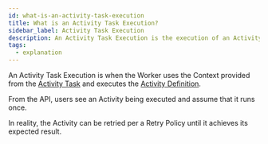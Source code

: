 ```yaml
---
id: what-is-an-activity-task-execution
title: What is an Activity Task Execution?
sidebar_label: Activity Task Execution
description: An Activity Task Execution is the execution of an Activity Type.
tags:
  - explanation
---
```


An Activity Task Execution is when the Worker uses the Context provided from the [Activity Task](/docs/concepts/what-is-an-activity-task) and executes the [Activity Definition](/docs/concepts/what-is-an-activity-definition). 

From the API, users see an Activity being executed and assume that it runs once.

In reality, the Activity can be retried per a Retry Policy until it achieves its expected result.
